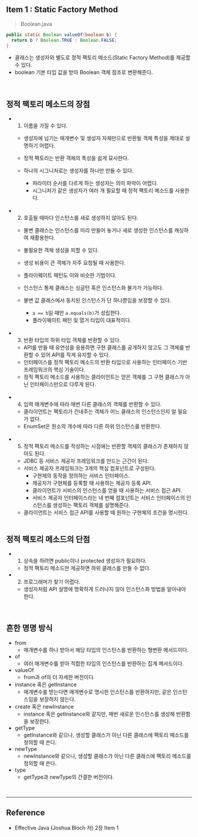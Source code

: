 ## Item 1 : Static Factory Method

> Boolean.java

```java
public static Boolean valueOf(boolean b) {
  return b ? Boolean.TRUE : Boolean.FALSE;
}
```

* 클래스는 생성자와 별도로 정적 팩토리 메소드(Static Factory Method)를 제공할 수 있다.
* boolean 기본 타입 값을 받아 Boolean 객체 참조로 변환해준다.

<br>

## 정적 팩토리 메소드의 장점

* 1. 이름을 가질 수 있다.
  * 생성자에 넘기는 매개변수 및 생성자 자체만으로 반환될 객체 특성을 제대로 설명하기 어렵다.
  * 정적 팩토리는 반환 객체의 특성을 쉽게 묘사한다.
  * 하나의 시그니처로는 생성자를 하나만 만들 수 있다.
    * 파라미터 순서를 다르게 하는 생성자는 의미 파악이 어렵다.
    * 시그니처가 같은 생성자가 여러 개 필요할 때 정적 팩토리 메소드를 사용한다.

    <br>

* 2. 호출될 때마다 인스턴스를 새로 생성하지 않아도 된다.
  * 불변 클래스는 인스턴스를 미리 만들어 놓거나 새로 생성한 인스턴스를 캐싱하여 재활용한다.
  * 불필요한 객체 생성을 피할 수 있다.
  * 생성 비용이 큰 객체가 자주 요청될 때 사용한다.
  * 플라이웨이트 패턴도 이와 비슷한 기법이다.
  * 인스턴스 통제 클래스는 싱글턴 혹은 인스턴스화 불가가 가능하다.
  * 불변 값 클래스에서 동치된 인스턴스가 단 하나뿐임을 보장할 수 있다.
    * ``a == b``일 때만 ``a.equals(b)``가 성립한다.
    * 플라이웨이트 패턴 및 열거 타입이 대표적이다.

    <br>

* 3. 반환 타입의 하위 타입 객체를 반환할 수 있다.
  * API를 만들 때 유연성을 응용하면 구현 클래스를 공개하지 않고도 그 객체를 반환할 수 있어 API를 작게 유지할 수 있다.
  * 인터페이스를 정적 팩토리 메소드의 반환 타입으로 사용하는 인터페이스 기반 프레임워크의 핵심 기술이다.
  * 정적 팩토리 메소드를 사용하는 클라이언트는 얻은 객체를 그 구현 클래스가 아닌 인터페이스만으로 다루게 된다.

  <br>

* 4. 입력 매개변수에 따라 매번 다른 클래스의 객체를 반환할 수 있다.
  * 클라이언트는 팩토리가 건네주는 객체가 어느 클래스의 인스턴스인지 알 필요가 없다.
  * EnumSet은 원소의 개수에 따라 다른 하위 인스턴스를 반환한다.

  <br>

* 5. 정적 팩토리 메소드를 작성하는 시점에는 반환할 객체의 클래스가 존재하지 않아도 된다.
  * JDBC 등 서비스 제공자 프레임워크를 만드는 근간이 된다.
  * 서비스 제공자 프레임워크는 3개의 핵심 컴포넌트로 구성된다.
    * 구현체의 동작을 정의하는 서비스 인터페이스.
    * 제공자가 구현체를 등록할 때 사용하는 제공자 등록 API.
    * 클라이언트가 서비스의 인스턴스를 얻을 때 사용하는 서비스 접근 API.
    * 서비스 제공자 인터페이스라는 네 번째 컴포넌트는 서비스 인터페이스의 인스턴스를 생성하는 팩토리 객체를 설명해준다.
  * 클라이언트는 서비스 접근 API를 사용할 때 원하는 구현체의 조건을 명시한다.

  <br>

## 정적 팩토리 메소드의 단점

* 1. 상속을 하려면 public이나 protected 생성자가 필요하다.
  * 정적 팩토리 메소드만 제공하면 하위 클래스를 만들 수 없다.
* 2. 프로그래머가 찾기 어렵다.
  * 생성자처럼 API 설명에 명확하게 드러나지 않아 인스턴스화 방법을 알아내야 한다.

<br>

## 흔한 명명 방식

* from
  * 매개변수를 하나 받아서 해당 타입의 인스턴스를 반환하는 형변환 메서드이다.
* of
  * 여러 매개변수를 받아 적합한 타입의 인스턴스를 반환하는 집계 메서드이다.
* valueOf
  * from과 of의 더 자세한 버전이다.
* instance 혹은 getInstance
  * 매개변수를 받는다면 매개변수로 명시한 인스턴스를 반환하지만, 같은 인스턴스임을 보장하지 않는다.
* create 혹은 newInstance
  * instance 혹은 getInstance와 같지만, 매번 새로운 인스턴스를 생성해 반환함을 보장한다.
* getType
  * getInstance와 같으나, 생성할 클래스가 아닌 다른 클래스에 팩토리 메소드를 정의할 때 쓴다.
* newType
  * newInstance와 같으나, 생성할 클래스가 아닌 다른 클래스에 팩토리 메소드를 정의할 때 쓴다.
* type
  * getType과 newType의 간결한 버전이다.

<br>

---

## Reference

* Effective Java (Joshua Bloch 저) 2장 Item 1
